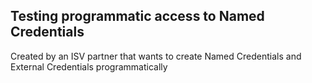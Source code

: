 ## Testing programmatic access to Named Credentials
Created by an ISV partner that wants to create Named Credentials and External Credentials programmatically
